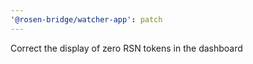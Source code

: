 ```yaml
---
'@rosen-bridge/watcher-app': patch
---
```


Correct the display of zero RSN tokens in the dashboard
